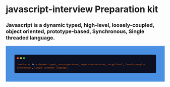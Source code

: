 # javascript-interview Preparation kit

### Javascript is a dynamic typed, high-level, loosely-coupled, object oriented, prototype-based, Synchronous, Single threaded language.

<img target="_blank" src="1.png">
